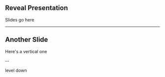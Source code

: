 ## Reveal Presentation

Slides go here

---

## Another Slide

Here's a vertical one

--

level down
